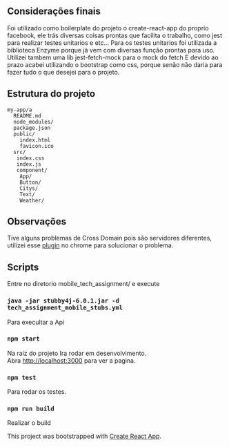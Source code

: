 ## Considerações finais

Foi utilizado como boilerplate do projeto o create-react-app do proprio facebook, ele trás diversas coisas prontas que facilita o trabalho, como jest para realizar testes unitarios e etc...
Para os testes unitarios foi utilizada a biblioteca Enzyme porque já vem com diversas função prontas para uso. Utilizei tambem uma lib jest-fetch-mock para o mock do fetch
E devido ao prazo acabei utilizando o bootstrap como css, porque senão não daria para fazer tudo o que desejei para o projeto.

## Estrutura do projeto
```
my-app/a
  README.md
  node_modules/
  package.json
  public/
    index.html
    favicon.ico
  src/
   index.css
   index.js
   component/
    App/
    Button/
    Citys/
    Text/
    Weather/
  ```  
## Observações
Tive alguns problemas de Cross Domain pois são servidores diferentes, utilizei esse [plugin](https://chrome.google.com/webstore/detail/allow-control-allow-origi/nlfbmbojpeacfghkpbjhddihlkkiljbi) no chrome para solucionar o problema.


## Scripts
Entre no diretorio mobile_tech_assignment/ e execute

### `java -jar stubby4j-6.0.1.jar -d tech_assignment_mobile_stubs.yml`

Para execultar a Api

### `npm start`

Na raiz do projeto
Ira rodar em desenvolvimento.<br>
Abra [http://localhost:3000](http://localhost:3000) para ver a pagina.

### `npm test`

Para rodar os testes.

### `npm run build`

Realizar o build

This project was bootstrapped with [Create React App](https://github.com/facebookincubator/create-react-app).
